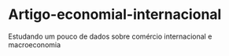 # Artigo-economial-internacional
Estudando um pouco de dados sobre comércio internacional e macroeconomia
